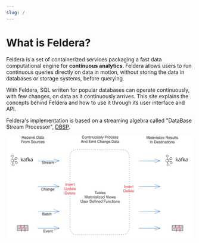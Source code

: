 ```yaml
---
slug: /
---
```


# What is Feldera?

Feldera is a set of containerized services packaging a fast
data computational engine for **continuous analytics**. Feldera allows
users to run continuous queries directly on data in motion, without storing
the data in databases or storage systems, before querying.

With Feldera, SQL written for popular databases can operate
continuously, with few changes, on data as it continuously arrives. This
site explains the concepts behind Feldera and how to use it
through its user interface and API.

Feldera's implementation is based on a streaming algebra called "DataBase
Stream Processor", [DBSP](https://docs.feldera.com/vldb23.pdf).

![Analytics](what-is-feldera.svg)

